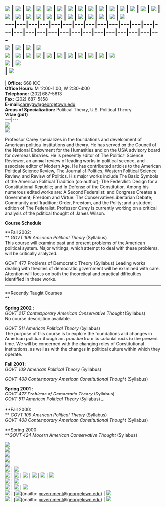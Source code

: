 ![](../../spacer.gif) | ![](../../spacer.gif) | ![](../../spacer.gif) |
![](../../spacer.gif) | ![](../../spacer.gif) | ![](../../spacer.gif) |
![](../../spacer.gif) | ![](../../spacer.gif) | ![](../../spacer.gif) |
![](../../spacer.gif) | ![](../../spacer.gif) | ![](../../spacer.gif) |
![](../../spacer.gif) | ![](../../spacer.gif) | ![](../../spacer.gif) |
![](../../spacer.gif) | ![](../../spacer.gif) | ![](../../spacer.gif) |
![](../../spacer.gif) | ![](../../spacer.gif) | ![](../../spacer.gif) |
![](../../spacer.gif) | ![](../../spacer.gif) | ![](../../spacer.gif) |
![](../../spacer.gif) | ![](../../spacer.gif) | ![](../../spacer.gif)  
---|---|---|---|---|---|---|---|---|---|---|---|---|---|---|---|---|---|---|---|---|---|---|---|---|---|---  
![](../../LeftSideSlice.gif) | ![](../../TopBannerSlice.gif) |
![](../../RightSideSlice.gif) | ![](../../spacer.gif)  
[![](../../images/Index2_r2_c2.gif)](http://www.georgetown.edu/departments/government/welcome.htm)
| ![](../../images/Index2_r2_c4.gif) | ![](../../images/Index2_r2_c5.gif) |
![](../../images/Index2_r2_c8.gif) | ![](../../images/Index2_r2_c11.gif) |
![](../../images/Index2_r2_c15.gif) | ![](../../images/Index2_r2_c16.gif) |
![](../../images/Index2_r2_c17.gif) |
[![](../../images/Index2_r2_c19.gif)](http://www.georgetown.edu/departments/government/sitemap.htm)
| [![](../../images/Index2_r2_c23.gif)](http://search.georgetown.edu) |
![](../../spacer.gif)  
![](../../images/Index2_r3_c2.gif) | ![](../../spacer.gif)  
| ![](../../images/theorytag.gif)  
---  
  | **Office:** 668 ICC  
**Office Hours:** M 12:00-1:00; W 2:30-4:00  
**Telephone:** (202) 687-5613  
**Fax:** (202) 687-5858  
**E-mail:**[careygw@georgetown.edu](mailto:careygw@georgetown.edu)  
**Areas of Specialization:** Political Theory, U.S. Political Theory  
**Vitae (pdf)**  
---|---  
![](careynameplate.gif)  
![](../../images/professor.gif)  
  
Professor Carey specializes in the foundations and development of American
political institutions and theory. He has served on the Council of the
National Endowment for the Humanities and on the USIA advisory board for
overseas libraries. He is presently editor of The Political Science Reviewer,
an annual review of leading works in political science, and associate editor
of Modern Age. He has contributed articles to the American Political Science
Review, The Journal of Politics, Western Political Science Review, and Review
of Politics. His major works include The Basic Symbols of the American
Political Tradition (co-author); The Federalist: Design for a Constitutional
Republic; and In Defense of the Constitution. Among his numerous edited works
are: A Second Federalist: and Congress Creates a Government; Freedom and
Virtue: The Conservative/Libertarian Debate; Community and Tradition; Order,
Freedom, and the Polity; and a student edition of The Federalist. Professor
Carey is currently working on a critical analysis of the political thought of
James Wilson.

**Course Schedule**

**Fall 2002:  
** _GOVT 109 American Political Theory_ (Syllabus)  
This course will examine past and present problems of the American political
system. Major writings, which attempt to deal with these problems, will be
critically analyzed.

GOVT 477 Problems of Democratic Theory (Syllabus) Leading works dealing with
theories of democratic government will be examined with care. Attention will
focus on both the theoretical and practical difficulties identified in these
works.  
  
  
---  
  
**Recently Taught Courses  
**

**Spring 2002** :  
_GOVT 217 Contemporary American Conservative Thought_ (Syllabus)  
No course description available.

_GOVT 511 American Political Theory_ (Syllabus)  
The purpose of this course is to explore the foundations and changes in
American political though ant practice from its colonial roots to the present
time. We will be concerned with the changing roles of Constitutional
institutions, as well as with the changes in political culture within which
they operate.

**Fall 2001** :  
_GOVT 109 American Political Theory_ (Syllabus)

_GOVT 408 Contemporary American Constitutional Thought_ (Syllabus)

**Spring 2001** :  
_GOVT 477 Problems of Democratic Theory_ (Syllabus)  
_GOVT 511 American Political Theory_ (Syllabus) _  
_  
**Fall 2000:  
** _GOVT 109 American Political Theory_ (Syllabus)  
_GOVT 408 Contemporary American Constitutional Thought_ (Syllabus)

**Spring 2000:  
**_GOVT 424 Modern American Conservative Thought_ (Syllabus)  
  
  
![](../../spacer.gif)  
![](../../spacer.gif)  
![](../../spacer.gif)  
![](../../spacer.gif)  
![](../../spacer.gif)  
![](../../images/Index2_r9_c2.gif) | ![](../../spacer.gif)  
![](../../images/Index2_r10_c2.gif) |
[![](../../images/Index2_r10_c3.gif)](http://www.georgetown.edu/) |
![](../../BottomMiddleSlice.gif) |
[![](../../images/Index2_r10_c18.gif)](http://www.georgetown.edu/departments/government)
| ![](../../images/Index2_r10_c25.gif) | ![](../../spacer.gif)  
![](../../images/Index2_r11_c3.gif) | ![](../../spacer.gif)  
![](../../CopyrightSlice.gif) | ![](../../images/Index2_r12_c21.gif) |
![](../../spacer.gif)  
![](../../images/Index2_r13_c21.gif) |
[![](../../images/Index2_r13_c22.gif)](mailto: government@georgetown.edu) |
![](../../spacer.gif)  
[![](../../images/Index2_r14_c21.gif)](http://www.georgetown.edu/departments/government/login.htm)
| [![](../../images/Index2_r14_c24.gif)](mailto: government@georgetown.edu) |
![](../../spacer.gif)

